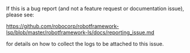 If this is a bug report (and not a feature request or documentation issue), please see:

https://github.com/robocorp/robotframework-lsp/blob/master/robotframework-ls/docs/reporting_issue.md

for details on how to collect the logs to be attached to this issue.
